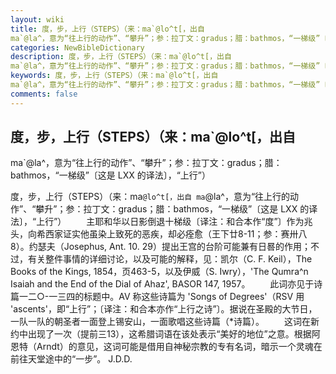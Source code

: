 ```yaml
---
layout: wiki
title: 度，步，上行（STEPS）（来：ma`@lo^t[，出自
ma`@la^，意为“往上行的动作”、“攀升”；参：拉丁文：gradus；腊：bathmos，“一梯级”〔这是 LXX 的译法〕，“上行”）
categories: NewBibleDictionary
description: 度，步，上行（STEPS）（来：ma`@lo^t[，出自
ma`@la^，意为“往上行的动作”、“攀升”；参：拉丁文：gradus；腊：bathmos，“一梯级”〔这是 LXX 的译法〕，“上行”）
keywords: 度，步，上行（STEPS）（来：ma`@lo^t[，出自
ma`@la^，意为“往上行的动作”、“攀升”；参：拉丁文：gradus；腊：bathmos，“一梯级”〔这是 LXX 的译法〕，“上行”）
comments: false
---
```


## 度，步，上行（STEPS）（来：ma`@lo^t[，出自
ma`@la^，意为“往上行的动作”、“攀升”；参：拉丁文：gradus；腊：bathmos，“一梯级”〔这是 LXX 的译法〕，“上行”）



度，步，上行（STEPS）（来：ma`@lo^t[，出自
ma`@la^，意为“往上行的动作”、“攀升”；参：拉丁文：gradus；腊：bathmos，“一梯级”〔这是 LXX 的译法〕，“上行”）
　　主耶和华以日影倒退十梯级〔译注：和合本作“度”〕作为兆头，向希西家证实他虽染上致死的恶疾，却必痊愈（王下廿8-11；参：赛卅八8）。约瑟夫（Josephus, Ant. 10. 29）提出王宫的台阶可能兼有日晷的作用；不过，有关整件事情的详细讨论，以及可能的解释，见：凯尔（C. F. Keil），The Books of the Kings, 1854，页463-5，以及伊威（S. Iwry），'The Qumra^n Isaiah and the End of the
Dial of Ahaz', BASOR 147, 1957。
　　此词亦见于诗篇一二○-一三四的标题中。AV 称这些诗篇为 'Songs of Degrees'（RSV 用 'ascents'，即“上行”；〔译注：和合本亦作“上行之诗”〕。据说在圣殿的大节日，一队一队的朝圣者一面登上锡安山，一面歌唱这些诗篇（*诗篇）。
　　这词在新约中出现了一次（提前三13），这希腊词语在该处表示“美好的地位”之意。根据阿恩特（Arndt）的意见，这词可能是借用自神秘宗教的专有名词，暗示一个灵魂在前往天堂途中的“一步”。
J.D.D.




